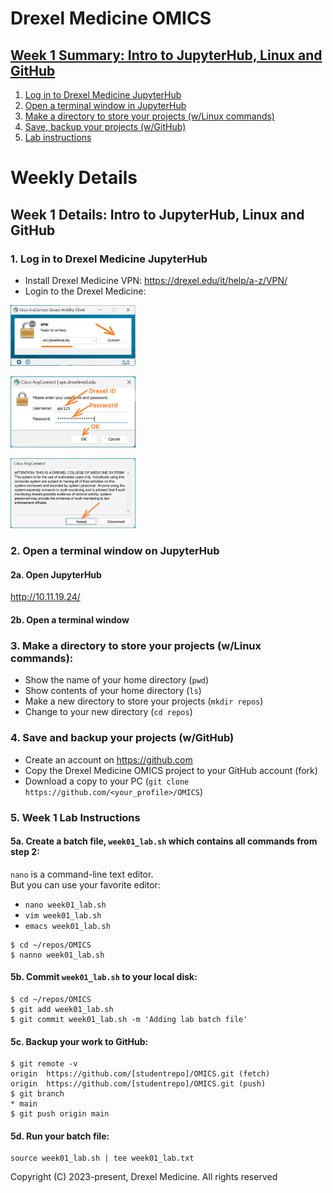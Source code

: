 # Drexel Medicine OMICS

## [Week 1 Summary: Intro to JupyterHub, Linux and GitHub](#week-1-details-intro-to-jupyterhub-linux-and-github-1)

1. [Log in to Drexel Medicine JupyterHub](#1-log-in-to-drexel-medicine-jupyterhub)
2. [Open a terminal window in JupyterHub](#2-open-a-terminal-window-in-jupyterhub)
3. [Make a directory to store your projects (w/Linux commands)](#3-make-a-directory-to-store-your-projects-wlinux-commands)
4. [Save, backup your projects (w/GitHub)](#4-save-backup-your-projects-wgithub)
5. [Lab instructions](#5-week-1-lab)


# Weekly Details

## Week 1 Details: Intro to JupyterHub, Linux and GitHub

### 1. Log in to Drexel Medicine JupyterHub
* Install Drexel Medicine VPN: https://drexel.edu/it/help/a-z/VPN/
* Login to the Drexel Medicine:
<p><img src="/doc/images/wk01a_vpn_login.png" alt="Connect" width="200"></p>    
<p><img src="/doc/images/wk01b_vpn_login.png" alt="Login"   width="200"></p>    
<p><img src="/doc/images/wk01c_vpn_login.png" alt="Accept"  width="200"></p>    

### 2. Open a terminal window on JupyterHub
#### 2a. Open JupyterHub
http://10.11.19.24/

#### 2b. Open a terminal window

### 3. Make a directory to store your projects (w/Linux commands):
* Show the name of your home directory (`pwd`)
* Show contents of your home directory (`ls`)
* Make a new directory to store your projects (`mkdir repos`)
* Change to your new directory (`cd repos`)

### 4. Save and backup your projects (w/GitHub)
* Create an account on https://github.com
* Copy the Drexel Medicine OMICS project to your GitHub account (fork)
* Download a copy to your PC (`git clone https://github.com/<your_profile>/OMICS`)    

### 5. Week 1 Lab Instructions
#### 5a. Create a batch file, `week01_lab.sh` which contains all commands from step 2:
`nano` is a command-line text editor.    
But you can use your favorite editor:
  * `nano week01_lab.sh`
  * `vim week01_lab.sh`
  * `emacs week01_lab.sh`
```
$ cd ~/repos/OMICS
$ nanno week01_lab.sh
```
#### 5b. Commit `week01_lab.sh` to your local disk:
```
$ cd ~/repos/OMICS
$ git add week01_lab.sh
$ git commit week01_lab.sh -m 'Adding lab batch file'
```
#### 5c. Backup your work to GitHub:
```
$ git remote -v
origin 	https://github.com/[studentrepo]/OMICS.git (fetch)
origin 	https://github.com/[studentrepo]/OMICS.git (push)
$ git branch
* main
$ git push origin main
```

#### 5d. Run your batch file:
```
source week01_lab.sh | tee week01_lab.txt
```



Copyright (C) 2023-present, Drexel Medicine. All rights reserved
